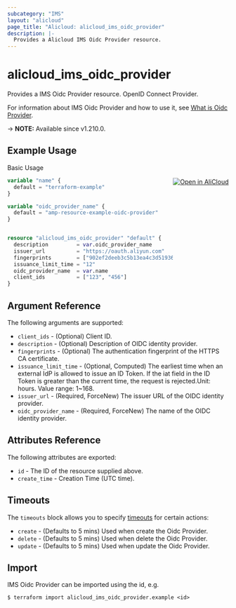```yaml
---
subcategory: "IMS"
layout: "alicloud"
page_title: "Alicloud: alicloud_ims_oidc_provider"
description: |-
  Provides a Alicloud IMS Oidc Provider resource.
---
```


# alicloud_ims_oidc_provider

Provides a IMS Oidc Provider resource. OpenID Connect Provider.

For information about IMS Oidc Provider and how to use it, see [What is Oidc Provider](https://www.alibabacloud.com/help/en/ram/developer-reference/api-ims-2019-08-15-createoidcprovider).

-> **NOTE:** Available since v1.210.0.

## Example Usage
<div class="oics-button" style="float: right;margin: 0 0 -40px 0;">
  <a href="https://api.aliyun.com/api-tools/terraform?resource=alicloud_ims_oidc_provider&exampleId=1355a006-fc5d-9448-1312-766bba94262fe1d28596&activeTab=example&spm=docs.r.ims_oidc_provider.0.1355a006fc" target="_blank">
    <img alt="Open in AliCloud" src="https://img.alicdn.com/imgextra/i1/O1CN01hjjqXv1uYUlY56FyX_!!6000000006049-55-tps-254-36.svg" style="max-height: 44px; margin: 32px auto; max-width: 100%;">
  </a>
</div>

Basic Usage

```terraform
variable "name" {
  default = "terraform-example"
}

variable "oidc_provider_name" {
  default = "amp-resource-example-oidc-provider"
}


resource "alicloud_ims_oidc_provider" "default" {
  description         = var.oidc_provider_name
  issuer_url          = "https://oauth.aliyun.com"
  fingerprints        = ["902ef2deeb3c5b13ea4c3d5193629309e231ae55"]
  issuance_limit_time = "12"
  oidc_provider_name  = var.name
  client_ids          = ["123", "456"]
}
```

## Argument Reference

The following arguments are supported:
* `client_ids` - (Optional) Client ID.
* `description` - (Optional) Description of OIDC identity provider.
* `fingerprints` - (Optional) The authentication fingerprint of the HTTPS CA certificate.
* `issuance_limit_time` - (Optional, Computed) The earliest time when an external IdP is allowed to issue an ID Token. If the iat field in the ID Token is greater than the current time, the request is rejected.Unit: hours. Value range: 1~168.
* `issuer_url` - (Required, ForceNew) The issuer URL of the OIDC identity provider.
* `oidc_provider_name` - (Required, ForceNew) The name of the OIDC identity provider.

## Attributes Reference

The following attributes are exported:
* `id` - The ID of the resource supplied above.
* `create_time` - Creation Time (UTC time).

## Timeouts

The `timeouts` block allows you to specify [timeouts](https://www.terraform.io/docs/configuration-0-11/resources.html#timeouts) for certain actions:
* `create` - (Defaults to 5 mins) Used when create the Oidc Provider.
* `delete` - (Defaults to 5 mins) Used when delete the Oidc Provider.
* `update` - (Defaults to 5 mins) Used when update the Oidc Provider.

## Import

IMS Oidc Provider can be imported using the id, e.g.

```shell
$ terraform import alicloud_ims_oidc_provider.example <id>
```